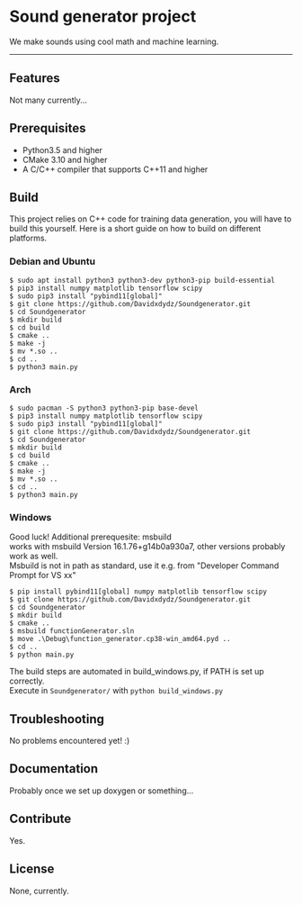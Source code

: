 # Sound generator project

We make sounds using cool math and machine learning.

---

## Features

Not many currently...

## Prerequisites

* Python3.5 and higher
* CMake 3.10 and higher
* A C/C++ compiler that supports C++11 and higher

## Build

This project relies on C++ code for training data generation, you will have to build this
yourself. Here is a short guide on how to build on different platforms.

### Debian and Ubuntu
```shell
$ sudo apt install python3 python3-dev python3-pip build-essential
$ pip3 install numpy matplotlib tensorflow scipy
$ sudo pip3 install "pybind11[global]"
$ git clone https://github.com/Davidxdydz/Soundgenerator.git
$ cd Soundgenerator
$ mkdir build
$ cd build
$ cmake ..
$ make -j
$ mv *.so ..
$ cd ..
$ python3 main.py
```
### Arch
```shell
$ sudo pacman -S python3 python3-pip base-devel
$ pip3 install numpy matplotlib tensorflow scipy
$ sudo pip3 install "pybind11[global]"
$ git clone https://github.com/Davidxdydz/Soundgenerator.git
$ cd Soundgenerator
$ mkdir build
$ cd build
$ cmake ..
$ make -j
$ mv *.so ..
$ cd ..
$ python3 main.py
```

### Windows
Good luck!
Additional prerequesite: msbuild  
works with msbuild Version 16.1.76+g14b0a930a7, other versions probably work as well.  
Msbuild is not in path as standard, use it e.g. from "Developer Command Prompt for VS xx"

```
$ pip install pybind11[global] numpy matplotlib tensorflow scipy
$ git clone https://github.com/Davidxdydz/Soundgenerator.git
$ cd Soundgenerator
$ mkdir build
$ cmake ..
$ msbuild functionGenerator.sln
$ move .\Debug\function_generator.cp38-win_amd64.pyd ..
$ cd ..
$ python main.py
```
The build steps are automated in build_windows.py, if PATH is set up correctly.  
Execute in `Soundgenerator/` with `python build_windows.py`

## Troubleshooting
No problems encountered yet! :)

## Documentation
Probably once we set up doxygen or something...

## Contribute
Yes.

## License
None, currently.


